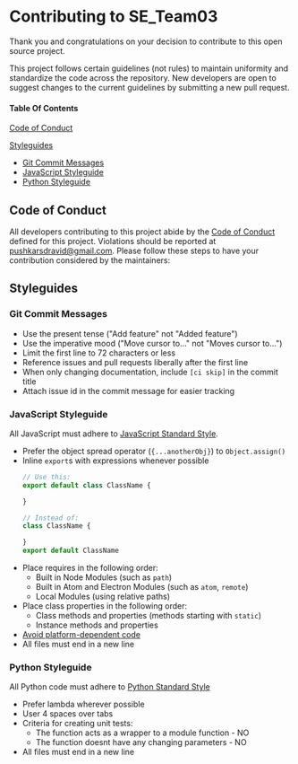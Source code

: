 # Contributing to SE_Team03

Thank you and congratulations on your decision to contribute to this open source project.

This project follows certain guidelines (not rules) to maintain uniformity and standardize the code across the repository. New developers are open to suggest changes to the current guidelines by submitting a new pull request.

#### Table Of Contents

[Code of Conduct](#code-of-conduct)

[Styleguides](#styleguides)
  * [Git Commit Messages](#git-commit-messages)
  * [JavaScript Styleguide](#javascript-styleguide)
  * [Python Styleguide](#python-styleguide)

## Code of Conduct

All developers contributing to this project abide by the [Code of Conduct](CODE_OF_CONDUCT.md) defined for this project. Violations should be reported at  [pushkarsdravid@gmail.com](mailto:pushkarsdravid@gmail.com).
Please follow these steps to have your contribution considered by the maintainers:


## Styleguides

### Git Commit Messages

* Use the present tense ("Add feature" not "Added feature")
* Use the imperative mood ("Move cursor to..." not "Moves cursor to...")
* Limit the first line to 72 characters or less
* Reference issues and pull requests liberally after the first line
* When only changing documentation, include `[ci skip]` in the commit title
* Attach issue id in the commit message for easier tracking

### JavaScript Styleguide

All JavaScript must adhere to [JavaScript Standard Style](https://standardjs.com/).

* Prefer the object spread operator (`{...anotherObj}`) to `Object.assign()`
* Inline `export`s with expressions whenever possible
  ```js
  // Use this:
  export default class ClassName {

  }

  // Instead of:
  class ClassName {

  }
  export default ClassName
  ```
* Place requires in the following order:
    * Built in Node Modules (such as `path`)
    * Built in Atom and Electron Modules (such as `atom`, `remote`)
    * Local Modules (using relative paths)
* Place class properties in the following order:
    * Class methods and properties (methods starting with `static`)
    * Instance methods and properties
* [Avoid platform-dependent code](https://flight-manual.atom.io/hacking-atom/sections/cross-platform-compatibility/)
* All files must end in a new line

### Python Styleguide

All Python code must adhere to [Python Standard Style](https://www.python.org/dev/peps/pep-0008/)

* Prefer lambda wherever possible
* User 4 spaces over tabs
* Criteria for creating unit tests:
    * The function acts as a wrapper to a module function - NO
    * The function doesnt have any changing parameters - NO
* All files must end in a new line